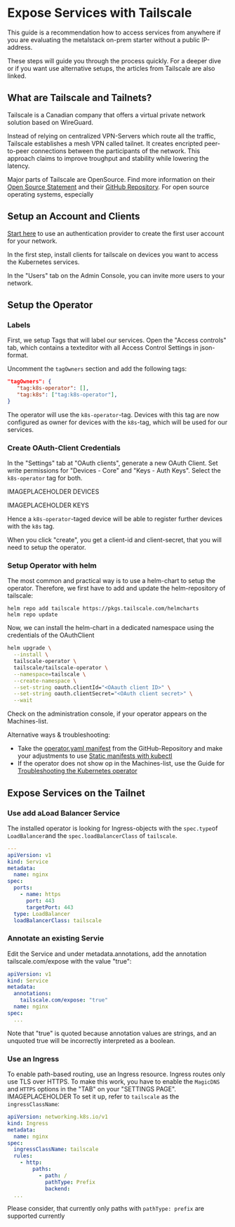 # Expose Services with Tailscale
This guide is a recommendation how to access services from anywhere if you are evaluating the metalstack on-prem starter without a public IP-address.

These steps will guide you through the process quickly. For a deeper dive or if you want use alternative setups, the articles from Tailscale are also linked.

## What are Tailscale and Tailnets?
Tailscale is a Canadian company that offers a virtual private network solution based on WireGuard. 

Instead of relying on centralized VPN-Servers which route all the traffic, Tailscale establishes a mesh VPN called tailnet. It creates encripted peer-to-peer connections between the participants of the network. This approach claims to improve troughput and stability while lowering the latency.

Major parts of Tailscale are OpenSource. Find more information on their [Open Source Statement](https://tailscale.com/opensource) and their [GitHub Repository](https://github.com/tailscale). For open source operating systems, especially 

## Setup an Account and Clients
[Start here](https://login.tailscale.com/start) to use an authentication provider to create the first user account for your network. 

In the first step, install clients for tailscale on devices you want to access the Kubernetes services. 

In the "Users" tab on the Admin Console, you can invite more users to your network.  

## Setup the Operator
### Labels
First, we setup Tags that will label our services. Open the "Access controls" tab, which contains a texteditor with all Access Control Settings in json-format.

Uncomment the `tagOwners` section and add the following tags:
```json
"tagOwners": {
   "tag:k8s-operator": [],
   "tag:k8s": ["tag:k8s-operator"],
}
```
The operator will use the `k8s-operator`-tag. Devices with this tag are now configured as owner for devices with the `k8s`-tag, which will be used for our services. 
### Create OAuth-Client Credentials
In the "Settings" tab at "OAuth clients", generate a new OAuth Client. Set write permissions for "Devices - Core" and "Keys - Auth Keys". Select the `k8s-operator` tag for both.

IMAGEPLACEHOLDER DEVICES

IMAGEPLACEHOLDER KEYS


 Hence a `k8s-operator`-taged device will be able to register further devices with the `k8s` tag.

When you click "create", you get a client-id and client-secret, that you will need to setup the operator.
### Setup Operator with helm
The most common and practical way is to use a helm-chart to setup the operator.
Therefore, we first have to add and update the helm-repository of tailscale:
```
helm repo add tailscale https://pkgs.tailscale.com/helmcharts
helm repo update
```

Now, we can install the helm-chart in a dedicated namespace using the credentials of the OAuthClient

```bash
helm upgrade \
  --install \
  tailscale-operator \
  tailscale/tailscale-operator \
  --namespace=tailscale \
  --create-namespace \
  --set-string oauth.clientId="<OAauth client ID>" \
  --set-string oauth.clientSecret="<OAuth client secret>" \
  --wait
```
Check on the administration console, if your operator appears on the Machines-list.

Alternative ways & troubleshooting:
- Take the [operator.yaml manifest](https://github.com/tailscale/tailscale/blob/main/cmd/k8s-operator/deploy/manifests/operator.yaml) from the GitHub-Repository and make your adjustments to use [Static manifests with kubectl](https://tailscale.com/kb/1236/kubernetes-operator#static-manifests-with-kubectl)
- If the operator does not show op in the Machines-list, use the Guide for [Troubleshooting the Kubernetes operator](https://tailscale.com/kb/1446/kubernetes-operator-troubleshooting)
## Expose Services on the Tailnet
### Use add aLoad Balancer Service
The installed operator is looking for Ingress-objects with the `spec.type`of `LoadBalancer`and the `spec.loadBalancerClass` of `tailscale`. 
```yaml
---
apiVersion: v1
kind: Service
metadata:
  name: nginx
spec:
  ports:
    - name: https
      port: 443
      targetPort: 443
  type: LoadBalancer
  loadBalancerClass: tailscale
```
### Annotate an existing Servie
Edit the Service and under metadata.annotations, add the annotation tailscale.com/expose with the value "true":
```yaml
apiVersion: v1
kind: Service
metadata:
  annotations:
    tailscale.com/expose: "true"
  name: nginx
spec:
  ...
```

 Note that "true" is quoted because annotation values are strings, and an unquoted true will be incorrectly interpreted as a boolean.
### Use an Ingress
To enable path-based routing, use an Ingress resource. 
Ingress routes only use TLS over HTTPS. To make this work, you have to enable the `MagicDNS` and `HTTPS` options in the "TAB" on your "SETTINGS PAGE".
IMAGEPLACEHOLDER 
To set it up, refer to `tailscale` as the `ingressClassName`:
```yaml
apiVersion: networking.k8s.io/v1
kind: Ingress
metadata:
  name: nginx
spec:
  ingressClassName: tailscale
  rules:
    - http:
        paths:
          - path: /
            pathType: Prefix
            backend:
  ...
```
Please consider, that currently only paths with `pathType: prefix` are supported currently